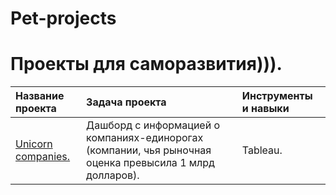 # Pet-projects

# Проекты для саморазвития))).
| Название проекта| Задача проекта| Инструменты и навыки|
|:----------------|:---------------|:------------------|
|[Unicorn companies.](https://github.com/OlyaStepanenko/Pet-projects/tree/main/unicorn_companies)|Дашборд с информацией о компаниях-единорогах (компании, чья рыночная оценка превысила 1 млрд долларов).| Tableau.|
